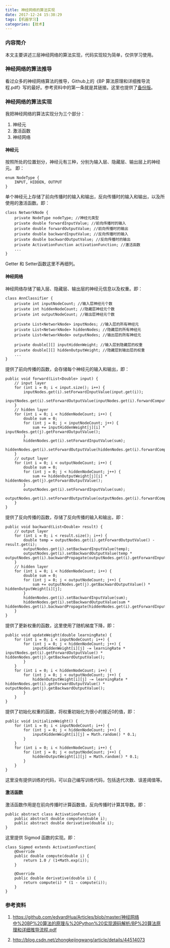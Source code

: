 ```yaml
---
title: 神经网络的算法实现
date: 2017-12-24 15:38:29
tags: [机器学习]
categories: [技术]
---
```


### 内容简介

本文主要讲述三层神经网络的算法实现，代码实现较为简单，仅供学习使用。

<!-- more -->

### 神经网络的算法推导

看过众多的神经网络算法的推导，Github上的《BP 算法原理和详细推导流程.pdf》写的最好。参考资料中的第一条就是其链接。这里也提供了<a href="/images/神经网络的算法实现/BP 算法原理和详细推导流程.pdf">备份版</a>。

### 神经网络的算法实现

我把神经网络的算法实现分为三个部分：

1. 神经元
2. 激活函数
3. 神经网络

#### 神经元

按照所处的位置划分，神经元有三种，分别为输入层、隐藏层、输出层上的神经元。
即：
	
	enum NodeType {
		INPUT, HIDDEN, OUTPUT
	}

单个神经元上存储了前向传播时的输入和输出，反向传播时的输入和输出，以及所使用的激活函数。即：

	class NetworkNode {
		private NodeType nodeType; //神经元类型
		private double forwardInputValue; //前向传播时的输入
		private double forwardOutputValue; //前向传播时的输出
		private double backwardInputValue; //反向传播时的输入
		private double backwardOutputValue; //反向传播时的输出
		private ActivationFunction activationFunction; //激活函数
		...
	}
	
Getter 和 Setter函数这里不再细列。

#### 神经网络

神经网络存储了输入层、隐藏层、输出层的神经元信息以及权重。即：

	class AnnClassifier {
		private int inputNodeCount; //输入层神经元个数
		private int hiddenNodeCount; //隐藏层神经元个数
		private int outputNodeCount; //输出层神经元个数
		
		private List<NetworkNode> inputNodes; //输入层的所有神经元
		private List<NetworkNode> hiddenNodes; //隐藏层的所有神经元
		private List<NetworkNode> outputNodes; //输出层的所有神经元
		
		private double[][] inputHiddenWeight; //输入层到隐藏层的权重
		private double[][] hiddenOutputWeight; //隐藏层到输出层的权重
		...
	}

提供了前向传播的函数，会存储每个神经元的输入和输出，即：

	public void forward(List<Double> input) {
		// input layer
		for (int i = 0; i < input.size(); i++) {
			inputNodes.get(i).setForwardInputValue(input.get(i));
			inputNodes.get(i).setForwardOutputValue(inputNodes.get(i).forwardCompute(input.get(i)));
		}
		// hidden layer
		for (int i = 0; i < hiddenNodeCount; i++) {
			double sum = 0;
			for (int j = 0; j < inputNodeCount; j++) {
				sum += inputHiddenWeight[j][i] * inputNodes.get(j).getForwardOutputValue();
			}
			hiddenNodes.get(i).setForwardInputValue(sum);
			hiddenNodes.get(i).setForwardOutputValue(hiddenNodes.get(i).forwardCompute(sum));
		}
		// output layer
		for (int i = 0; i < outputNodeCount; i++) {
			double sum = 0;
			for (int j = 0; j < hiddenNodeCount; j++) {
				sum += hiddenOutputWeight[j][i] * hiddenNodes.get(j).getForwardOutputValue();
			}
			outputNodes.get(i).setForwardInputValue(sum);
			outputNodes.get(i).setForwardOutputValue(outputNodes.get(i).forwardCompute(sum));
		}
	}

提供了反向传播的函数，存储了反向传播的输入和输出，即：

	public void backward(List<Double> result) {
		// output layer
		for (int i = 0; i < result.size(); i++) {
			double temp = outputNodes.get(i).getForwardOutputValue() - result.get(i);
			outputNodes.get(i).setBackwardInputValue(temp);
			outputNodes.get(i).setBackwardOutputValue(temp * outputNodes.get(i).backwardPropagate(outputNodes.get(i).getForwardInputValue()));
		}
		// hidden layer
		for (int i = 0; i < hiddenNodeCount; i++) {
			double sum = 0;
			for (int j = 0; j < outputNodeCount; j++) {
				sum += outputNodes.get(j).getBackwardOutputValue() * hiddenOutputWeight[i][j];
			}
			hiddenNodes.get(i).setBackwardInputValue(sum);
			hiddenNodes.get(i).setBackwardOutputValue(sum * hiddenNodes.get(i).backwardPropagate(hiddenNodes.get(i).getForwardInputValue()));
		}
	}

提供了更新权重的函数，这里使用了随机梯度下降，即：
	
	public void updateWeight(double learningRate) {
		for (int i = 0; i < inputNodeCount; i++) {
			for (int j = 0; j < hiddenNodeCount; j++) {
				inputHiddenWeight[i][j] -= learningRate * inputNodes.get(i).getForwardOutputValue() * hiddenNodes.get(j).getBackwardOutputValue();
			}
		}
		for (int i = 0; i < hiddenNodeCount; i++) {
			for (int j = 0; j < outputNodeCount; j++) {
				hiddenOutputWeight[i][j] -= learningRate * hiddenNodes.get(i).getForwardOutputValue() * outputNodes.get(j).getBackwardOutputValue();
			}
		}
	}
	
提供了初始化权重的函数，将权重初始化为很小的接近0的值，即：

	public void initializeWeight() {
		for (int i = 0; i < inputNodeCount; i++) {
			for (int j = 0; j < hiddenNodeCount; j++) {
				inputHiddenWeight[i][j] = Math.random() * 0.1;
			}
		}
		for (int i = 0; i < hiddenNodeCount; i++) {
			for (int j = 0; j < outputNodeCount; j++) {
				hiddenOutputWeight[i][j] = Math.random() * 0.1;
			}
		}
	}

这里没有提供训练的代码，可以自己编写训练代码，包括迭代次数、误差阈值等。

#### 激活函数

激活函数作用是在前向传播时计算函数值，反向传播时计算其导数。即：

	public abstract class ActivationFunction {
		public abstract double compute(double i);
		public abstract double derivative(double i);
	}

这里提供 Sigmod 函数的实现。即：

	class Sigmod extends ActivationFunction{
		@Override
		public double compute(double i) {
			return 1.0 / (1+Math.exp(i));
		}
		
		@Override
		public double derivative(double i) {
			return compute(i) * (1 - compute(i));
		}
	}

### 参考资料

1. https://github.com/edvardHua/Articles/blob/master/神经网络中%20BP%20算法的原理与%20Python%20实现源码解析/BP%20算法原理和详细推导流程.pdf
 
2. http://blog.csdn.net/zhongkejingwang/article/details/44514073
